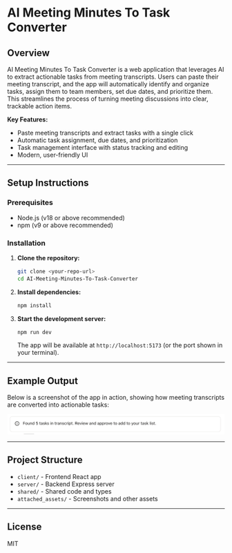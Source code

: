 # AI Meeting Minutes To Task Converter

## Overview

AI Meeting Minutes To Task Converter is a web application that leverages AI to extract actionable tasks from meeting transcripts. Users can paste their meeting transcript, and the app will automatically identify and organize tasks, assign them to team members, set due dates, and prioritize them. This streamlines the process of turning meeting discussions into clear, trackable action items.

**Key Features:**
- Paste meeting transcripts and extract tasks with a single click
- Automatic task assignment, due dates, and prioritization
- Task management interface with status tracking and editing
- Modern, user-friendly UI

---

## Setup Instructions

### Prerequisites
- Node.js (v18 or above recommended)
- npm (v9 or above recommended)

### Installation

1. **Clone the repository:**
   ```bash
   git clone <your-repo-url>
   cd AI-Meeting-Minutes-To-Task-Converter
   ```
2. **Install dependencies:**
   ```bash
   npm install
   ```
3. **Start the development server:**
   ```bash
   npm run dev
   ```
   The app will be available at `http://localhost:5173` (or the port shown in your terminal).

---

## Example Output

Below is a screenshot of the app in action, showing how meeting transcripts are converted into actionable tasks:

![App Screenshot](attached_assets/image_1749808838053.png)

---

## Project Structure
- `client/` - Frontend React app
- `server/` - Backend Express server
- `shared/` - Shared code and types
- `attached_assets/` - Screenshots and other assets

---

## License
MIT 